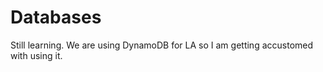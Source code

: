 # Databases
Still learning. We are using DynamoDB for LA so I am getting accustomed with using it.

